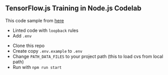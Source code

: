 ## TensorFlow.js Training in Node.js Codelab

This code sample from [here](https://codelabs.developers.google.com/codelabs/tensorflowjs-nodejs-codelab)

- Linted code with `loopback` rules
- Add `.env`

* Clone this repo 
* Create copy `.env.example` to `.env`  
* Change `PATH_DATA_FILES` to your project path (this to load cvs from local path)
* Run with `npm run start`
